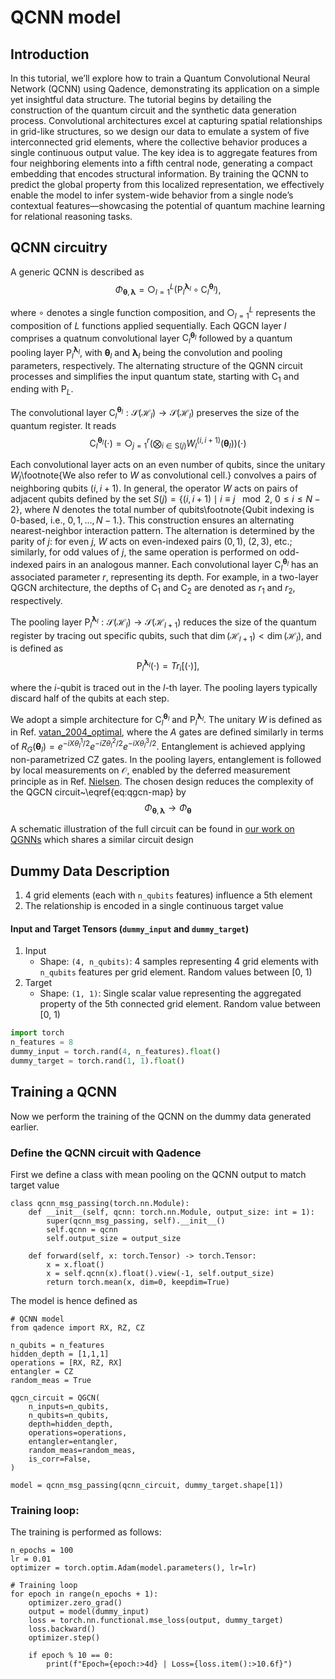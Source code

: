 # QCNN model

## Introduction
In this tutorial, we’ll explore how to train a Quantum Convolutional Neural Network (QCNN) using Qadence, demonstrating its application on a simple yet insightful data structure. The tutorial begins by detailing the construction of the quantum circuit and the synthetic data generation process. Convolutional architectures excel at capturing spatial relationships in grid-like structures, so we design our data to emulate a system of five interconnected grid elements, where the collective behavior produces a single continuous output value. The key idea is to aggregate features from four neighboring elements into a fifth central node, generating a compact embedding that encodes structural information. By training the QCNN to predict the global property from this localized representation, we effectively enable the model to infer system-wide behavior from a single node’s contextual features—showcasing the potential of quantum machine learning for relational reasoning tasks.

## QCNN circuitry
A generic QCNN is described as
$$\Phi_{\bm{\theta},\bm{\lambda}} =\bigcirc_{l=1}^{L} \big(\text{P}_{l}^{\bm{\lambda}_{l}} \circ \text{C}_{l}^{\bm{\theta}_{l}}\big),$$

where $\circ$ denotes a single function composition, and $\bigcirc_{l=1}^L$ represents the composition of $L$ functions applied sequentially. Each QGCN layer $l$ comprises a quatnum convolutional layer $\text{C}_l^{\bm{\theta}_{l}}$ followed by a quantum pooling layer $\text{P}_{l}^{\bm{\lambda}_{l}}$, with $\bm{\theta}_{l}$ and $\bm{\lambda}_{l}$ being the convolution and pooling parameters, respectively. The alternating structure of the QGNN circuit processes and simplifies the input quantum state, starting with $\text{C}_1$ and ending with $\text{P}_{L}$.

The convolutional layer $\text{C}_l^{\bm{\theta}_l}: \mathcal{S}(\mathcal{H}_l) \rightarrow \mathcal{S}(\mathcal{H}_l)$ preserves the size of the quantum register. It reads
$$\text{C}_l^{\bm{\theta}_l}(\cdot) = \bigcirc_{j=1}^{r}  \left(\bigotimes_{i \in \text{S}(j)} W_l^{(i, i+1)}\left(\bm{\theta}_l\right)\right)(\cdot)$$

Each convolutional layer acts on an even number of qubits, since the unitary $W_l$\footnote{We also refer to $W$ as convolutional cell.} convolves a pairs of neighboring qubits $(i, i+1)$.  In general, the operator $W$ acts on pairs of adjacent qubits defined by the set $S(j) = \{(i, i+1) \mid i \equiv j \!\!\!\mod 2, \ 0 \leq i \leq N-2\}$, where $N$ denotes the total number of qubits\footnote{Qubit indexing is 0-based, i.e., $0, 1, \dots, N-1$.}. This construction ensures an alternating nearest-neighbor interaction pattern. The alternation is determined by the parity of $j$: for even $j$, $W$ acts on even-indexed pairs $(0,1)$, $(2,3)$, etc.; similarly, for odd values of $j$, the same operation is performed on odd-indexed pairs in an analogous manner. Each convolutional layer $\text{C}_l^{\bm{\theta}_l}$ has an associated parameter $r$, representing its depth. For example, in a two-layer QGCN architecture, the depths of $\text{C}_1$ and $\text{C}_2$ are denoted as $r_1$ and $r_2$, respectively.

The pooling layer $\text{P}_{l}^{\bm{\lambda}_l}: \mathcal{S}(\mathcal{H}_l) \rightarrow \mathcal{S}(\mathcal{H}_{l+1})$ reduces the size of the quantum register by tracing out specific qubits, such that $\dim(\mathcal{H}_{l+1}) < \dim(\mathcal{H}_l)$, and is defined as
$$\text{P}_{l}^{\bm{\lambda}_l}(\cdot) = Tr_{i}[(\cdot)],$$

where the $i$-qubit is traced out in the $l$-th layer. The pooling layers typically discard half of the qubits at each step.

We adopt a simple architecture for $\text{C}_l^{\bm{\theta}_l}$ and $\text{P}_{l}^{\bm{\lambda}_l}$. The unitary $W$ is defined as in Ref. [vatan_2004_optimal](https://arxiv.org/abs/quant-ph/0308006), where the $A$ gates are defined similarly in terms of $R_G(\bm{\theta}_l) = e^{-iX\theta^1_{l}/2}e^{-iZ\theta^2_{l}/2}e^{-iX\theta^3_{l}/2}$. Entanglement is achieved applying non-parametrized CZ gates. In the pooling layers, entanglement is followed by local measurements on $\mathcal{O}$, enabled by the deferred measurement principle as in Ref. [Nielsen](https://books.google.com.br/books?hl=en&lr=&id=-s4DEy7o-a0C&oi=fnd&pg=PR17&ots=NJ5JfksuWw&sig=Un_kdl0BZ-eJzwRuS2JuoGY1KYI&redir_esc=y#v=onepage&q&f=false). The chosen design reduces the complexity of the QGCN circuit~\eqref{eq:qgcn-map} by
$$\Phi_{\bm{\theta}, \bm{\lambda}} \to \Phi_{\bm{\theta}}$$

A schematic illustration of the full circuit can be found in [our work on QGNNs](https://www.arxiv.org/abs/2503.24111) which shares a similar circuit design


## Dummy Data Description

1. 4 grid elements (each with `n_qubits` features) influence a 5th element
2. The relationship is encoded in a single continuous target value

#### Input and Target Tensors (`dummy_input` and `dummy_target`)
1. Input
    - Shape: `(4, n_qubits)`: 4 samples representing 4 grid elements with `n_qubits` features per grid element. Random values between [0, 1)
2. Target
    - Shape: `(1, 1)`: Single scalar value representing the aggregated property of the 5th connected grid element. Random value between [0, 1)

```python
import torch
n_features = 8
dummy_input = torch.rand(4, n_features).float()
dummy_target = torch.rand(1, 1).float()
```

## Training a QCNN

Now we perform the training of the QCNN on the dummy data generated earlier.

### Define the QCNN circuit with Qadence
First we define a class with mean pooling on the QCNN output to match target value
```
class qcnn_msg_passing(torch.nn.Module):
    def __init__(self, qcnn: torch.nn.Module, output_size: int = 1):
        super(qcnn_msg_passing, self).__init__()
        self.qcnn = qcnn
        self.output_size = output_size

    def forward(self, x: torch.Tensor) -> torch.Tensor:
        x = x.float()
        x = self.qcnn(x).float().view(-1, self.output_size)
        return torch.mean(x, dim=0, keepdim=True)
```

The model is hence defined as
```
# QCNN model
from qadence import RX, RZ, CZ

n_qubits = n_features
hidden_depth = [1,1,1]
operations = [RX, RZ, RX]
entangler = CZ
random_meas = True

qgcn_circuit = QGCN(
    n_inputs=n_qubits,
    n_qubits=n_qubits,
    depth=hidden_depth,
    operations=operations,
    entangler=entangler,
    random_meas=random_meas,
    is_corr=False,
)

model = qcnn_msg_passing(qcnn_circuit, dummy_target.shape[1])
```

### Training loop:

The training is performed as follows:
```
n_epochs = 100
lr = 0.01
optimizer = torch.optim.Adam(model.parameters(), lr=lr)

# Training loop
for epoch in range(n_epochs + 1):
    optimizer.zero_grad()
    output = model(dummy_input)
    loss = torch.nn.functional.mse_loss(output, dummy_target)
    loss.backward()
    optimizer.step()

    if epoch % 10 == 0:
        print(f"Epoch={epoch:>4d} | Loss={loss.item():>10.6f}")
```
